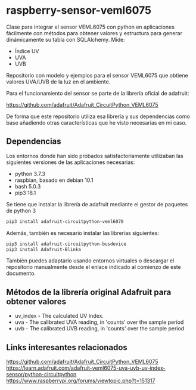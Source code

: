 # raspberry-sensor-veml6075

Clase para integrar el sensor VEML6075 con python en aplicaciones fácilmente con métodos para obtener valores y estructura para generar dinámicamente su tabla con SQLAlchemy. 
Mide:

- Índice UV
- UVA
- UVB

Repositorio con modelo y ejemplos para el sensor VEML6075 que obtiene valores
UVA/UVB de la luz en el ambiente.

Para el funcionamiento del sensor se parte de la librería oficial de adafruit:

https://github.com/adafruit/Adafruit_CircuitPython_VEML6075

De forma que este repositorio utiliza esa librería y sus dependencias como base
añadiendo otras características que he visto necesarias en mi caso.

## Dependencias

Los entornos donde han sido probados satisfactoriamente utilizaban las 
siguientes versiones de las aplicaciones necesarias:

- python 3.7.3
- raspbian, basado en debian 10.1
- bash 5.0.3
- pip3 18.1

Se tiene que instalar la librería de adafruit mediante el gestor de paquetes de
python 3

```bash
pip3 install adafruit-circuitpython-veml6070
```

Además, también es necesario instalar las librerías siguientes:

```bash
pip3 install adafruit-circuitpython-busdevice
pip3 install Adafruit-Blinka
```

También puedes adaptarlo usando entornos virtuales o descargar el repositorio
manualmente desde el enlace indicado al comienzo de este documento.

## Métodos de la librería original Adafruit para obtener valores

- uv_index - The calculated UV Index.
- uva - The calibrated UVA reading, in 'counts' over the sample period
- uvb - The calibrated UVB reading, in 'counts' over the sample period

## Links interesantes relacionados

https://github.com/adafruit/Adafruit_CircuitPython_VEML6075
https://learn.adafruit.com/adafruit-veml6075-uva-uvb-uv-index-sensor/python-circuitpython
https://www.raspberrypi.org/forums/viewtopic.php?t=151317